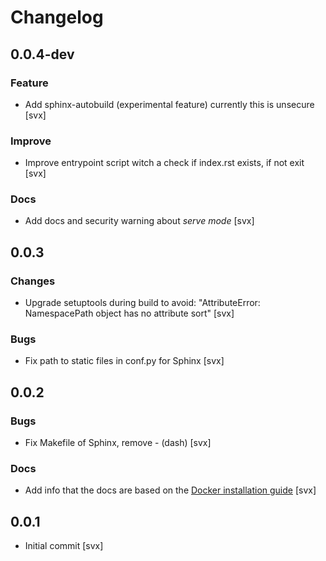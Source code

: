# Changelog

## 0.0.4-dev

### Feature

* Add sphinx-autobuild (experimental feature) currently this is unsecure [svx]

### Improve

* Improve entrypoint script witch a check if index.rst exists, if not exit [svx]

### Docs

* Add docs and security warning about *serve mode* [svx]

## 0.0.3

### Changes

* Upgrade setuptools during build to avoid: "AttributeError: NamespacePath object has no attribute sort" [svx]

### Bugs

* Fix path to static files in conf.py for Sphinx [svx]

## 0.0.2

### Bugs

* Fix Makefile of Sphinx, remove - (dash) [svx]

### Docs

* Add info that the docs are based on the [Docker installation guide](https://docs.docker.com/engine/installation/) [svx]

## 0.0.1

* Initial commit [svx]

